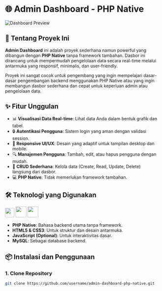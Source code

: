 # 🌐 Admin Dashboard - PHP Native

![Dashboard Preview](http://dzakki.infinityfreeapp.com/)

## 🚀 Tentang Proyek Ini

**Admin Dashboard** ini adalah proyek sederhana namun powerful yang dibangun dengan **PHP Native** tanpa framework tambahan. Dasbor ini dirancang untuk mempermudah pengelolaan data secara real-time melalui antarmuka yang responsif, minimalis, dan user-friendly.

Proyek ini sangat cocok untuk pengembang yang ingin mempelajari dasar-dasar pengembangan backend menggunakan PHP Native atau yang ingin membangun dasbor sederhana dan cepat untuk keperluan admin atau pengelolaan data.

## ✨ Fitur Unggulan

- 📊 **Visualisasi Data Real-time**: Lihat data Anda dalam bentuk grafik dan tabel.
- 🔒 **Autentikasi Pengguna**: Sistem login yang aman dengan validasi session.
- 🎨 **Responsive UI/UX**: Desain yang adaptif untuk tampilan desktop dan mobile.
- 🔍 **Manajemen Pengguna**: Tambah, edit, atau hapus pengguna dengan mudah.
- 📑 **CRUD Sederhana**: Kelola data (Create, Read, Update, Delete) langsung dari dasbor.
- 💻 **PHP Native**: Tidak memerlukan framework tambahan.

## 🛠️ Teknologi yang Digunakan
<div>
<img src="https://cdn.jsdelivr.net/gh/devicons/devicon@latest/icons/php/php-original.svg" width="30" />
<img src="https://cdn.jsdelivr.net/gh/devicons/devicon@latest/icons/jquery/jquery-original-wordmark.svg" width="35" />
<img src="https://cdn.jsdelivr.net/gh/devicons/devicon@latest/icons/mysql/mysql-original-wordmark.svg" width="35" />
</div>

- **PHP Native**: Bahasa backend utama tanpa framework.
- **HTML5 & CSS3**: Untuk struktur dan desain antarmuka.
- **JavaScript (Optional)**: Untuk interaktivitas dasar.
- **MySQL**: Sebagai database backend.

## 📦 Instalasi dan Penggunaan

### 1. Clone Repository
```bash
git clone https://github.com/username/admin-dashboard-php-native.git
